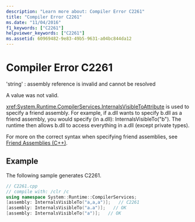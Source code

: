 ```yaml
---
description: "Learn more about: Compiler Error C2261"
title: "Compiler Error C2261"
ms.date: "11/04/2016"
f1_keywords: ["C2261"]
helpviewer_keywords: ["C2261"]
ms.assetid: 60969482-9e83-49b5-9631-a04bc844da12
---
```

# Compiler Error C2261

'string' : assembly reference is invalid and cannot be resolved

A value was not valid.

<xref:System.Runtime.CompilerServices.InternalsVisibleToAttribute> is used to specify a friend assembly. For example, if a.dll wants to specify b.dll as a friend assembly, you would specify (in a.dll): InternalsVisibleTo("b"). The runtime then allows b.dll to access everything in a.dll (except private types).

For more on the correct syntax when specifying friend assemblies, see [Friend Assemblies (C++)](../../dotnet/friend-assemblies-cpp.md).

## Example

The following sample generates C2261.

```cpp
// C2261.cpp
// compile with: /clr /c
using namespace System::Runtime::CompilerServices;
[assembly: InternalsVisibleTo("a,a,a")];   // C2261
[assembly: InternalsVisibleTo("a.a")];   // OK
[assembly: InternalsVisibleTo("a")];   // OK
```
